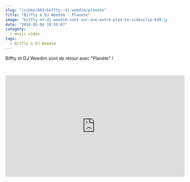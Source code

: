 ```yaml
--- 
slug: "/video/803/biffty--dj-weedim/planete"
title: "Biffty & DJ Weedim - Planète"
image: "biffty-et-dj-weedim-sont-sur-une-autre-plan-te-videoclip-649.jpg"
date: "2018-05-04 10:59:07"
category:
  - music video
tags:
  - Biffty & DJ Weedim
---
```

<p>Biffty et DJ Weedim sont de retour avec "Planète" !</p><br/><p><iframe width="560" height="315" src="https://www.youtube.com/embed/eURi0nZCbys" frameborder="0" allow="autoplay; encrypted-media" allowfullscreen></iframe></p>